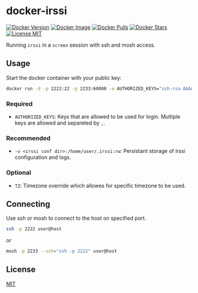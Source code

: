 # docker-irssi

[![Docker Version](https://images.microbadger.com/badges/version/hymnis/docker-irssi.svg)](https://microbadger.com/images/hymnis/docker-irssi)
[![Docker Image](https://images.microbadger.com/badges/image/hymnis/docker-irssi.svg)](https://microbadger.com/images/hymnis/docker-irssi)
[![Docker Pulls](https://img.shields.io/docker/pulls/hymnis/docker-irssi.svg)](https://hub.docker.com/r/hymnis/dockerirssi/)
[![Docker Stars](https://img.shields.io/docker/stars/hymnis/docker-irssi.svg)](https://hub.docker.com/r/hymnis/docker-irssi/)
[![License MIT](https://img.shields.io/badge/license-MIT-blue.svg)](https://opensource.org/licenses/MIT)

Running `irssi` in a `screen` session with ssh and mosh access.

## Usage

Start the docker container with your public key:

```sh
docker run -d -p 2222:22 -p 2233:60000 -e AUTHORIZED_KEYS="ssh-rsa AAAA...== user@host" -e TZ="Europe/Stockholm" -v <irssi conf dir>:/home/user/.irssi:rw hymnis/docker-irssi
```

### Required

* `AUTHORIZED_KEYS`: Keys that are allowed to be used for login. Multiple keys are allowed and separeted by `,`.

### Recommended

* `-v <irssi conf dir>:/home/user/.irssi:rw`: Persistant storage of irssi configuration and logs.

### Optional

* `TZ`: Timezone override which allowes for specific timezone to be used.

## Connecting

Use ssh or mosh to connect to the host on specified port.

```sh
ssh -p 2222 user@host
```
or
```sh
mosh -p 2233 --ssh="ssh -p 2222" user@host
```

## License
[MIT](https://opensource.org/licenses/MIT)

